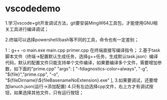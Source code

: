 # vscodedemo

1.学习vscode+git开发调试方法，git要安装MingW64工具包，才能使用GNU相关工具进行编译调试；

2.终端可以选择powershell/bash等不同的工具，命令也有一定差别；

1：g++ -o main.exe main.cpp primer.cpp  在终端直接写编译指令；
2.基于task脚本文件（终端->配置默认生成任务，选择g++任务，生成默认task.json）编译代码，默认的配置文件只能支持单个文件编译，如果要编译多个文件，需要增加参数，如下面的"prime.cpp"
"args": [
                "-fdiagnostics-color=always",
                "-g",
                "${file}","prime.cpp",
    "-o",
                "${fileDirname}\\${fileBasenameNoExtension}.exe"
            ],
3.如果要调试，还要增加lanuch.json(运行->添加配置)
4.只有左边选择cpp文件，右上方才有调试按钮，如果选择其他文件，只有运行按钮；
